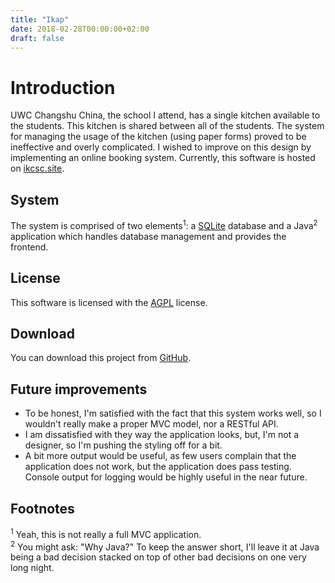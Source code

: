 ```yaml
---
title: "Ikap"
date: 2018-02-28T00:00:00+02:00
draft: false
---
```


# Introduction
UWC Changshu China, the school I attend, has a single kitchen available to the students. This kitchen is shared between all of the students. The system for managing the usage of the kitchen (using paper forms) proved to be ineffective and overly complicated. I wished to improve on this design by implementing an online booking system. Currently, this software is hosted on [ikcsc.site](http://ikcsc.site).

## System

The system is comprised of two elements<sup>1</sup>: a [SQLite](https://www.sqlite.org/index.html) database and a Java<sup>2</sup> application which handles database management and provides the frontend.

## License

This software is licensed with the [AGPL](https://www.gnu.org/licenses/agpl-3.0.en.html) license.

## Download

You can download this project from [GitHub](https://github.com/markovejnovic/Ikap).

## Future improvements

* To be honest, I'm satisfied with the fact that this system works well, so I wouldn't really make a proper MVC model, nor a RESTful API.
* I am dissatisfied with they way the application looks, but, I'm not a designer, so I'm pushing the styling off for a bit.
* A bit more output would be useful, as few users complain that the application does not work, but the application does pass testing. Console output for logging would be highly useful in the near future.

## Footnotes
<sup>1</sup> Yeah, this is not really a full MVC application.</br>
<sup>2</sup> You might ask: "Why Java?" To keep the answer short, I'll leave it at Java being a bad decision stacked on top of other bad decisions on one very long night.
